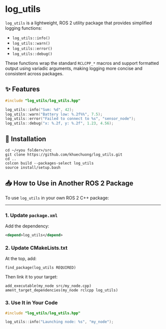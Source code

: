 # log_utils
`log_utils` is a lightweight, ROS 2 utility package that provides simplified logging functions:
- `log_utils::info()`
- `log_utils::warn()`
- `log_utils::error()`
- `log_utils::debug()`

These functions wrap the standard `RCLCPP_*` macros and support formatted output using variadic arguments, making logging more concise and consistent across packages.

## ✨ Features

```cpp
#include "log_utils/log_utils.hpp"

log_utils::info("Sum: %d", 42);
log_utils::warn("Battery low: %.2f%%", 7.5);
log_utils::error("Failed to connect to %s", "sensor_node");
log_utils::debug("x: %.2f, y: %.2f", 1.23, 4.56);
```

## 🔧 Installation
```
cd ~/<you folder>/src
git clone https://github.com/khuechuong/log_utils.git
cd ..
colcon build --packages-select log_utils
source install/setup.bash
```

## 📥 How to Use in Another ROS 2 Package

To use `log_utils` in your own ROS 2 C++ package:

---

### 1. Update `package.xml`

Add the dependency:

```xml
<depend>log_utils</depend>
```

### 2. Update CMakeLists.txt

At the top, add:

```
find_package(log_utils REQUIRED)
```

Then link it to your target:

```
add_executable(my_node src/my_node.cpp)
ament_target_dependencies(my_node rclcpp log_utils)
```
### 3. Use It in Your Code

```cpp
#include "log_utils/log_utils.hpp"

log_utils::info("Launching node: %s", "my_node");
```
